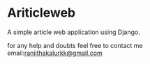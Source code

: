 # Ariticleweb
A simple article web application using Django.


for any help and doubts  feel free to contact me
email:ranjithakalurkk@gmail.com
